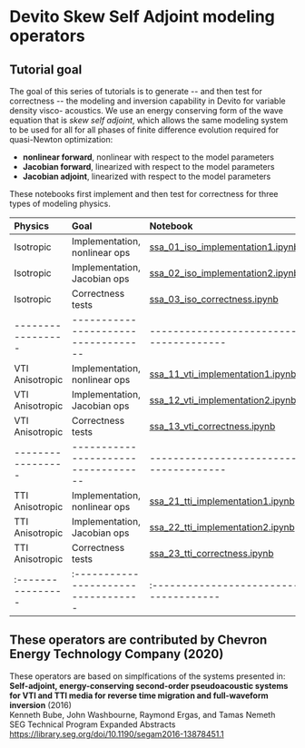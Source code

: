# Devito Skew Self Adjoint modeling operators

## Tutorial goal

The goal of this series of tutorials is to generate -- and then test for correctness -- the modeling and inversion capability in Devito for variable density visco- acoustics. We use an energy conserving form of the wave equation that is *skew self adjoint*, which allows the same modeling system to be used for all for all phases of finite difference evolution required for quasi-Newton optimization:
- **nonlinear forward**, nonlinear with respect to the model parameters
- **Jacobian forward**, linearized with respect to the model parameters 
- **Jacobian adjoint**, linearized with respect to the model parameters

These notebooks first implement and then test for correctness for three types of modeling physics.

| Physics         | Goal                          | Notebook                           |
|:----------------|:----------------------------------|:-------------------------------------|
| Isotropic       | Implementation, nonlinear ops | [ssa_01_iso_implementation1.ipynb] |
| Isotropic       | Implementation, Jacobian ops  | [ssa_02_iso_implementation2.ipynb] |
| Isotropic       | Correctness tests             | [ssa_03_iso_correctness.ipynb]     |
|-----------------|-----------------------------------|--------------------------------------|
| VTI Anisotropic | Implementation, nonlinear ops | [ssa_11_vti_implementation1.ipynb] |
| VTI Anisotropic | Implementation, Jacobian ops  | [ssa_12_vti_implementation2.ipynb] |
| VTI Anisotropic | Correctness tests             | [ssa_13_vti_correctness.ipynb]     |
|-----------------|-----------------------------------|--------------------------------------|
| TTI Anisotropic | Implementation, nonlinear ops | [ssa_21_tti_implementation1.ipynb] |
| TTI Anisotropic | Implementation, Jacobian ops  | [ssa_22_tti_implementation2.ipynb] |
| TTI Anisotropic | Correctness tests             | [ssa_23_tti_correctness.ipynb]     |
|:----------------|:----------------------------------|:-------------------------------------|

[ssa_01_iso_implementation1.ipynb]: ssa_01_iso_implementation1.ipynb
[ssa_02_iso_implementation2.ipynb]: ssa_02_iso_implementation2.ipynb
[ssa_03_iso_correctness.ipynb]:     ssa_03_iso_correctness.ipynb
[ssa_11_vti_implementation1.ipynb]: ssa_11_vti_implementation1.ipynb
[ssa_12_vti_implementation2.ipynb]: ssa_12_vti_implementation2.ipynb
[ssa_13_vti_correctness.ipynb]:     ssa_13_vti_correctness.ipynb
[ssa_21_tti_implementation1.ipynb]: ssa_21_tti_implementation1.ipynb
[ssa_22_tti_implementation2.ipynb]: ssa_22_tti_implementation2.ipynb
[ssa_23_tti_correctness.ipynb]:     ssa_23_tti_correctness.ipynb

## These operators are contributed by Chevron Energy Technology Company (2020)

These operators are based on simplfications of the systems presented in:
<br>**Self-adjoint, energy-conserving second-order pseudoacoustic systems for VTI and TTI media for reverse time migration and full-waveform inversion** (2016)
<br>Kenneth Bube, John Washbourne, Raymond Ergas, and Tamas Nemeth
<br>SEG Technical Program Expanded Abstracts
<br>https://library.seg.org/doi/10.1190/segam2016-13878451.1